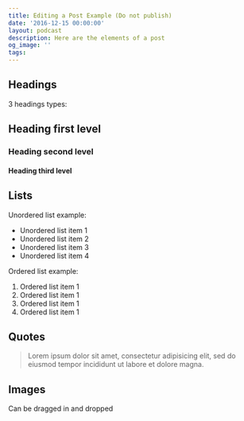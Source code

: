```yaml
---
title: Editing a Post Example (Do not publish)
date: '2016-12-15 00:00:00'
layout: podcast
description: Here are the elements of a post
og_image: ''
tags: 
---
```


## Headings

3 headings types:

## Heading first level
### Heading second level
#### Heading third level

## Lists

Unordered list example:
* Unordered list item 1
* Unordered list item 2
* Unordered list item 3
* Unordered list item 4

Ordered list example:
1. Ordered list item 1
2. Ordered list item 1
3. Ordered list item 1
4. Ordered list item 1

## Quotes

> Lorem ipsum dolor sit amet, consectetur adipisicing elit, sed do eiusmod tempor
incididunt ut labore et dolore magna.

## Images

Can be dragged in and dropped